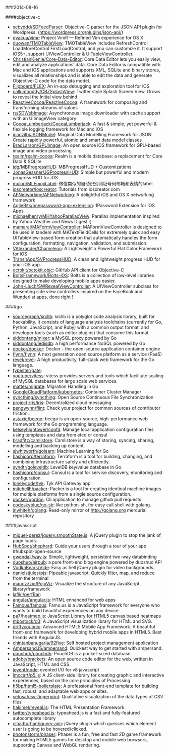 ###2014-08-16

####objective-c
* [sebyddd/SDFeedParser](https://github.com/sebyddd/SDFeedParser): Objective-C parser for the JSON API plugin for Wordpress. (https://wordpress.org/plugins/json-api/)
* [qvacua/vimr](https://github.com/qvacua/vimr): Project VimR — Refined Vim experience for OS X
* [duowan/TMOTableView](https://github.com/duowan/TMOTableView): TMOTableView includes RefreshControl LoadMoreControl FirstLoadControl, and you can customize it. It support iOS5+, support UIViewController & UITableViewController.
* [ChristianKienle/Core-Data-Editor](https://github.com/ChristianKienle/Core-Data-Editor): Core Data Editor lets you easily view, edit and analyze applications‘ data. Core Data Editor is compatible with Mac and iOS applications and supports XML, SQLite and binary stores, visualizes all relationships and is able to edit the data and generate Objective-C code for the data model.
* [Flipboard/FLEX](https://github.com/Flipboard/FLEX): An in-app debugging and exploration tool for iOS
* [callumboddy/CBZSplashView](https://github.com/callumboddy/CBZSplashView): Twitter style Splash Screen View. Grows to reveal the Initial view behind
* [ReactiveCocoa/ReactiveCocoa](https://github.com/ReactiveCocoa/ReactiveCocoa): A framework for composing and transforming streams of values
* [rs/SDWebImage](https://github.com/rs/SDWebImage): Asynchronous image downloader with cache support with an UIImageView category
* [CocoaLumberjack/CocoaLumberjack](https://github.com/CocoaLumberjack/CocoaLumberjack): A fast & simple, yet powerful & flexible logging framework for Mac and iOS
* [icanzilb/JSONModel](https://github.com/icanzilb/JSONModel): Magical Data Modelling Framework for JSON. Create rapidly powerful, atomic and smart data model classes
* [BradLarson/GPUImage](https://github.com/BradLarson/GPUImage): An open source iOS framework for GPU-based image and video processing
* [realm/realm-cocoa](https://github.com/realm/realm-cocoa): Realm is a mobile database: a replacement for Core Data & SQLite
* [jdg/MBProgressHUD](https://github.com/jdg/MBProgressHUD): MBProgressHUD + Customizations
* [JonasGessner/JGProgressHUD](https://github.com/JonasGessner/JGProgressHUD): Simple but powerful and modern progress HUD for iOS.
* [molon/MLEmojiLabel](https://github.com/molon/MLEmojiLabel): 微信类似的自动识别网址号码邮箱和表情的label
* [ioscreator/ioscreator](https://github.com/ioscreator/ioscreator): Tutorials from ioscreator.com
* [AFNetworking/AFNetworking](https://github.com/AFNetworking/AFNetworking): A delightful iOS and OS X networking framework
* [AgileBits/onepassword-app-extension](https://github.com/AgileBits/onepassword-app-extension): 1Password Extension for iOS Apps
* [michaelhenry/MHYahooParallaxView](https://github.com/michaelhenry/MHYahooParallaxView): Parallax implementation inspired by Yahoo Weather and News Digest :)
* [mamaral/MAFormViewController](https://github.com/mamaral/MAFormViewController): MAFormViewController is designed to be used in tandem with MATextFieldCells for extremely quick and easy UITableView-based form creation that automatically handles the form configuration, formatting, navigation, validation, and submission.
* [VAlexander/Chameleon](https://github.com/VAlexander/Chameleon): A Lightweight x Powerful Flat Color Framework for iOS
* [TransitApp/SVProgressHUD](https://github.com/TransitApp/SVProgressHUD): A clean and lightweight progress HUD for your iOS app.
* [octokit/octokit.objc](https://github.com/octokit/octokit.objc): GitHub API client for Objective-C
* [BoltsFramework/Bolts-iOS](https://github.com/BoltsFramework/Bolts-iOS): Bolts is a collection of low-level libraries designed to make developing mobile apps easier.
* [John-Lluch/SWRevealViewController](https://github.com/John-Lluch/SWRevealViewController): A UIViewController subclass for presenting side view controllers inspired on the FaceBook and Wunderlist apps, done right !

####go
* [sourcegraph/srclib](https://github.com/sourcegraph/srclib): srclib is a polyglot code analysis library, built for hackability. It consists of language analysis toolchains (currently for Go, Python, JavaScript, and Ruby) with a common output format, and developer tools (such as editor plugins) that consume this format.
* [siddontang/mixer](https://github.com/siddontang/mixer): a MySQL proxy powered by Go
* [siddontang/ledisdb](https://github.com/siddontang/ledisdb): a high performance NoSQL powered by Go
* [docker/docker](https://github.com/docker/docker): Docker - the open-source application container engine
* [flynn/flynn](https://github.com/flynn/flynn): A next generation open source platform as a service (PaaS)
* [revel/revel](https://github.com/revel/revel): A high productivity, full-stack web framework for the Go language.
* [typester/gate](https://github.com/typester/gate): 
* [youtube/vitess](https://github.com/youtube/vitess): vitess provides servers and tools which facilitate scaling of MySQL databases for large scale web services.
* [mattes/migrate](https://github.com/mattes/migrate): Migration Handling in Go
* [GoogleCloudPlatform/kubernetes](https://github.com/GoogleCloudPlatform/kubernetes): Container Cluster Manager
* [syncthing/syncthing](https://github.com/syncthing/syncthing): Open Source Continuous File Synchronization
* [project-iris/iris](https://github.com/project-iris/iris): Decentralized cloud messaging
* [pengwynn/flint](https://github.com/pengwynn/flint): Check your project for common sources of contributor friction.
* [astaxie/beego](https://github.com/astaxie/beego): beego is an open-source, high-performance web framework for the Go programming language.
* [kelseyhightower/confd](https://github.com/kelseyhightower/confd): Manage local application configuration files using templates and data from etcd or consul
* [bradfitz/camlistore](https://github.com/bradfitz/camlistore): Camlistore is a way of storing, syncing, sharing, modelling and backing up content.
* [sjwhitworth/golearn](https://github.com/sjwhitworth/golearn): Machine Learning for Go
* [hashicorp/terraform](https://github.com/hashicorp/terraform): Terraform is a tool for building, changing, and combining infrastructure safely and efficiently.
* [syndtr/goleveldb](https://github.com/syndtr/goleveldb): LevelDB key/value database in Go.
* [hashicorp/consul](https://github.com/hashicorp/consul): Consul is a tool for service discovery, monitoring and configuration.
* [lonelycode/tyk](https://github.com/lonelycode/tyk): Tyk API Gateway app
* [mitchellh/packer](https://github.com/mitchellh/packer): Packer is a tool for creating identical machine images for multiple platforms from a single source configuration.
* [docker/gordon](https://github.com/docker/gordon): Cli application to manage github pull requests 
* [codeskyblue/go-sh](https://github.com/codeskyblue/go-sh): like python-sh, for easy call shell with golang.
* [jnwhiteh/golang](https://github.com/jnwhiteh/golang): Read-only mirror of http://golang.org mercurial repository

####javascript
* [miguel-perez/jquery.smoothState.js](https://github.com/miguel-perez/jquery.smoothState.js): A jQuery plugin to stop the jank of page loads.
* [HubSpot/shepherd](https://github.com/HubSpot/shepherd): Guide your users through a tour of your app #hubspot-open-source
* [gwendall/way.js](https://github.com/gwendall/way.js): Simple, lightweight, persistent two-way databinding
* [duoshuo/airpub](https://github.com/duoshuo/airpub): a pure front-end blog engine powered by duoshuo API
* [VodkaBears/Vide](https://github.com/VodkaBears/Vide): Easy as hell jQuery plugin for video backgrounds.
* [danielstjules/pjs](https://github.com/danielstjules/pjs): Pipeable javascript. Quickly filter, map, and reduce from the terminal
* [maurizzzio/PojoViz](https://github.com/maurizzzio/PojoViz): Visualize the structure of any JavaScript library/framework
* [lafikl/perfBar](https://github.com/lafikl/perfBar): 
* [angular/angular.js](https://github.com/angular/angular.js): HTML enhanced for web apps
* [Famous/famous](https://github.com/Famous/famous): Famo.us is a JavaScript framework for everyone who wants to build beautiful experiences on any device
* [pa7/heatmap.js](https://github.com/pa7/heatmap.js): JavaScript Library for HTML5 canvas based heatmaps
* [mbostock/d3](https://github.com/mbostock/d3): A JavaScript visualization library for HTML and SVG.
* [driftyco/ionic](https://github.com/driftyco/ionic): Advanced HTML5 Mobile App Framework. A beautiful front-end framework for developing hybrid mobile apps in HTML5. Best friends with AngularJS.
* [chintanbanugaria/92five](https://github.com/chintanbanugaria/92five): Self hosted project management application
* [AmpersandJS/ampersand](https://github.com/AmpersandJS/ampersand): Quickest way to get started with ampersand.
* [pouchdb/pouchdb](https://github.com/pouchdb/pouchdb): PouchDB is a pocket-sized database.
* [adobe/brackets](https://github.com/adobe/brackets): An open source code editor for the web, written in JavaScript, HTML and CSS.
* [joyent/node](https://github.com/joyent/node): evented I/O for v8 javascript
* [lmccart/p5.js](https://github.com/lmccart/p5.js): A JS client-side library for creating graphic and interactive experiences, based on the core principles of Processing.
* [h5bp/html5-boilerplate](https://github.com/h5bp/html5-boilerplate): A professional front-end template for building fast, robust, and adaptable web apps or sites.
* [setosa/csv-fingerprint](https://github.com/setosa/csv-fingerprint): Qualitative visualization of the data types of CSV files
* [hakimel/reveal.js](https://github.com/hakimel/reveal.js): The HTML Presentation Framework
* [twitter/typeahead.js](https://github.com/twitter/typeahead.js): typeahead.js is a fast and fully-featured autocomplete library
* [cihadturhan/jquery-aim](https://github.com/cihadturhan/jquery-aim): jQuery plugin which guesses which element user is going to be hovered/clicked.
* [photonstorm/phaser](https://github.com/photonstorm/phaser): Phaser is a fun, free and fast 2D game framework for making HTML5 games for desktop and mobile web browsers, supporting Canvas and WebGL rendering.
